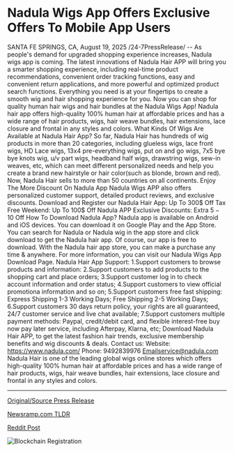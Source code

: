 # Nadula Wigs App Offers Exclusive Offers To Mobile App Users

SANTA FE SPRINGS, CA, August 19, 2025 /24-7PressRelease/ -- As people's demand for upgraded shopping experience increases, Nadula wigs app is coming. The latest innovations of Nadula Hair APP will bring you a smarter shopping experience, including real-time product recommendations, convenient order tracking functions, easy and convenient return applications, and more powerful and optimized product search functions. Everything you need is at your fingertips to create a smooth wig and hair shopping experience for you.  Now you can shop for quality human hair wigs and hair bundles at the Nadula Wigs App! Nadula hair app offers high-quality 100% human hair at affordable prices and has a wide range of hair products, wigs, hair weave bundles, hair extensions, lace closure and frontal in any styles and colors.   What Kinds Of Wigs Are Available at Nadula Hair App? So far, Nadula Hair has hundreds of wig products in more than 20 categories, including glueless wigs, lace front wigs, HD Lace wigs, 13x4 pre-everything wigs, put on and go wigs, 7x5 bye bye knots wig, u/v part wigs, headband half wigs, drawstring wigs, sew-in weaves, etc, which can meet different personalized needs and help you create a brand new hairstyle or hair color(such as blonde, brown and red). Now, Nadula Hair sells to more than 50 countries on all continents.  Enjoy The More Discount On Nadula App Nadula Wigs APP also offers personalized customer support, detailed product reviews, and exclusive discounts. Download and Register our Nadula Hair App: Up To 300$ Off Tax Free Weekend: Up To 100$ Off Nadula APP Exclusive Discounts: Extra $5 - 10$ Off  How To Download Nadula App? Nadula app is available on Android and iOS devices. You can download it on Google Play and the App Store. You can search for Nadula or Nadula wig in the app store and click download to get the Nadula hair app. Of course, our app is free to download.  With the Nadula hair app store, you can make a purchase any time & anywhere. For more information, you can visit our Nadula Wigs App Download Page.  Nadula Hair App Support: 1.Support customers to browse products and information: 2.Support customers to add products to the shopping cart and place orders; 3.Support customer log in to check account information and order status; 4.Support customers to view official promotiona information and so on; 5.Support customers free fast shipping: Express Shipping 1-3 Working Days; Free Shipping 2-5 Working Days; 6.Support customers 30 days return policy, your rights are all guaranteed, 24/7 customer service and live chat available; 7.Support customers multiple payment methods: Paypal, credit/debit card, and flexible interest-free buy now pay later service, including Afterpay, Klarna, etc; Download Nadula Hair APP, to get the latest fashion hair trends, exclusive membership benefits and wig discounts & deals.  Contact us:  Website: https://www.nadula.com/  Phone: 9492839976  Emailservice@nadula.com  Nadula Hair is one of the leading global wigs online stores which offers high-quality 100% human hair at affordable prices and has a wide range of hair products, wigs, hair weave bundles, hair extensions, lace closure and frontal in any styles and colors. 

---

[Original/Source Press Release](https://www.24-7pressrelease.com/press-release/525960/nadula-wigs-app-offers-exclusive-offers-to-mobile-app-users)
                    

[Newsramp.com TLDR](https://newsramp.com/curated-news/nadula-wigs-app-launches-offering-smart-shopping-for-quality-human-hair/030f10e9d4ec5040cf1f901dc191ab87) 

 



[Reddit Post](https://www.reddit.com/r/Lifestyle_Culture/comments/1muboj3/nadula_wigs_app_launches_offering_smart_shopping/) 



![Blockchain Registration](https://cdn.newsramp.app/24-7PressRelease/qrcode/258/19/losssemK.webp)